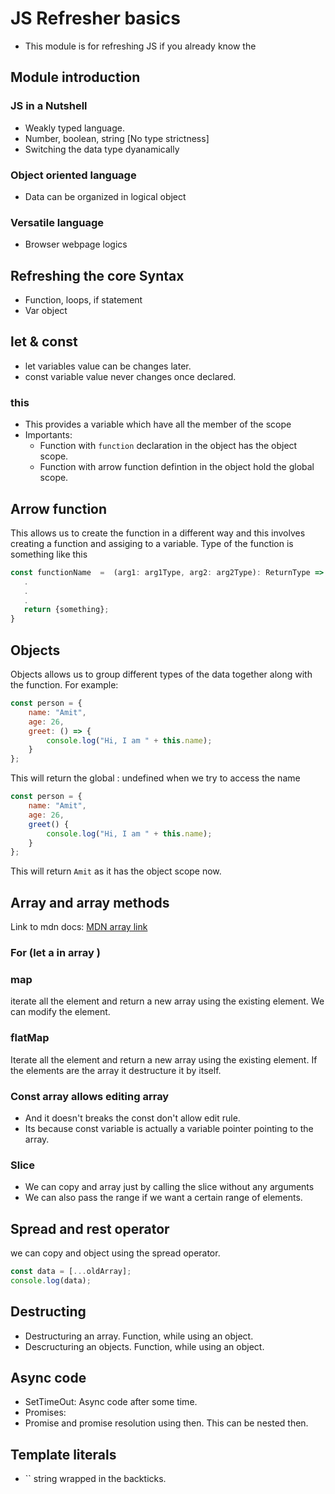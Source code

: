 # JS Refresher basics

- This module is for refreshing JS if you already know the 

## Module introduction

### JS in a Nutshell

- Weakly typed language.
- Number, boolean, string [No type strictness]
- Switching the data type dyanamically

### Object oriented language
- Data can be organized in logical object

### Versatile language
- Browser webpage logics

## Refreshing the core Syntax
- Function, loops, if statement
- Var object

## let & const
- let variables value can be changes later.
- const variable value never changes once declared.

### this
- This provides a variable which have all the member of the scope
- Importants:
  - Function with `function` declaration in the object has the object scope.
  - Function with arrow function defintion in the object hold the global scope.

## Arrow function
 This allows us to create the function in a different way and this involves creating a function and assiging to a variable. Type of the function is something like this

 ```js
 const functionName  =  (arg1: arg1Type, arg2: arg2Type): ReturnType => {
    .
    .
    .
    return {something};
 }
 ```
 
## Objects

Objects allows us to group different types of the data together along with the function.
For example:
```js
const person = {
    name: "Amit",
    age: 26,
    greet: () => {
        console.log("Hi, I am " + this.name);
    }
};
```
This will return the global : undefined when we try to access the name


```js
const person = {
    name: "Amit",
    age: 26,
    greet() {
        console.log("Hi, I am " + this.name);
    }
};
```
This will return `Amit` as it has the object scope now.


## Array and array methods
Link to mdn docs: [MDN array link](https://developer.mozilla.org/en-US/docs/Web/JavaScript/Reference/Global_Objects/Array)

### For (let a in array )

### map 
iterate all the element and return a new array using the existing element. We can modify the element.

### flatMap
Iterate all the element and return a new array using the existing element. If the elements are the array it destructure it by itself.

### Const array allows editing array 
- And it doesn't breaks the const don't allow edit rule.
- Its because const variable is actually a variable pointer pointing to the array.

### Slice
- We can copy and array just by calling the slice without any arguments
- We can also pass the range if we want a certain range of elements.

## Spread and rest operator
we can copy and object using the spread operator. 

```js
const data = [...oldArray];
console.log(data);
```

## Destructing

- Destructuring an array. Function, while using an object.
- Descructuring an objects. Function, while using an object.


## Async code

- SetTimeOut: Async code after some time.
- Promises: 
- Promise and promise resolution using then. This can be nested then.


## Template literals

- `` string wrapped in the backticks.
